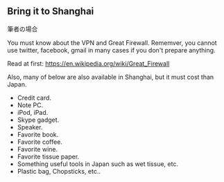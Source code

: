 ## Bring it to Shanghai

筆者の場合

You must know about the VPN and Great Firewall.
Rememver, you cannot use twitter, facebook, gmail in many cases if you don't prepare anything.


Read at first:
https://en.wikipedia.org/wiki/Great_Firewall



Also, many of below are also available in Shanghai, but it must cost than Japan.

- Credit card.
- Note PC.
- iPod, iPad.
- Skype gadget.
- Speaker.
- Favorite book.
- Favorite coffee.
- Favorite wine.
- Favorite tissue paper.
- Something useful tools in Japan such as wet tissue, etc. 
- Plastic bag, Chopsticks, etc..
